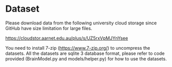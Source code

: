 # Dataset

Please download data from the following university cloud storage since GitHub have size limitation for large files.

https://cloudstor.aarnet.edu.au/plus/s/UZ5rxVpMJYnYsee

You need to install 7-zip (https://www.7-zip.org/) to uncompress the datasets.
All the datasets are sqlite 3 database format, please refer to code provided (BrainModel.py and models/helper.py) for how to use the datasets.

